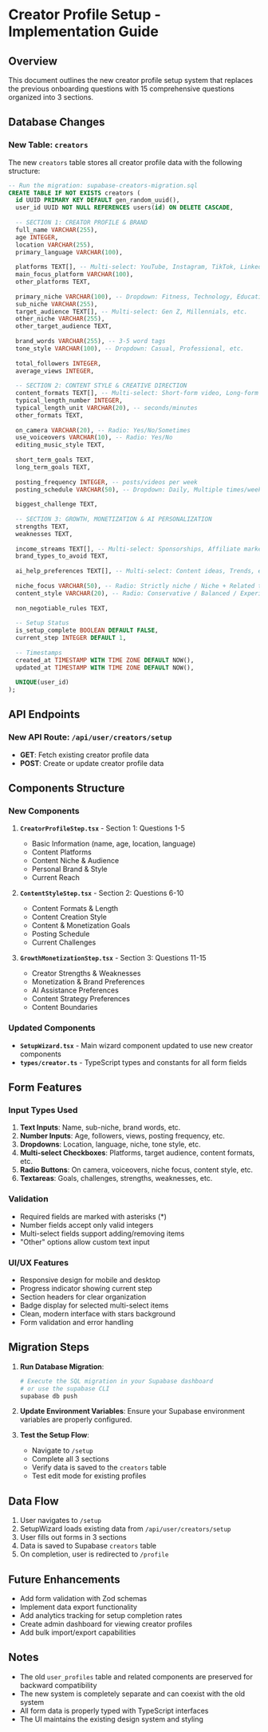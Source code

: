# Creator Profile Setup - Implementation Guide

## Overview

This document outlines the new creator profile setup system that replaces the previous onboarding questions with 15 comprehensive questions organized into 3 sections.

## Database Changes

### New Table: `creators`

The new `creators` table stores all creator profile data with the following structure:

```sql
-- Run the migration: supabase-creators-migration.sql
CREATE TABLE IF NOT EXISTS creators (
  id UUID PRIMARY KEY DEFAULT gen_random_uuid(),
  user_id UUID NOT NULL REFERENCES users(id) ON DELETE CASCADE,
  
  -- SECTION 1: CREATOR PROFILE & BRAND
  full_name VARCHAR(255),
  age INTEGER,
  location VARCHAR(255),
  primary_language VARCHAR(100),
  
  platforms TEXT[], -- Multi-select: YouTube, Instagram, TikTok, LinkedIn, Blog, Podcast, Other
  main_focus_platform VARCHAR(100),
  other_platforms TEXT,
  
  primary_niche VARCHAR(100), -- Dropdown: Fitness, Technology, Education, etc.
  sub_niche VARCHAR(255),
  target_audience TEXT[], -- Multi-select: Gen Z, Millennials, etc.
  other_niche VARCHAR(255),
  other_target_audience TEXT,
  
  brand_words VARCHAR(255), -- 3-5 word tags
  tone_style VARCHAR(100), -- Dropdown: Casual, Professional, etc.
  
  total_followers INTEGER,
  average_views INTEGER,
  
  -- SECTION 2: CONTENT STYLE & CREATIVE DIRECTION
  content_formats TEXT[], -- Multi-select: Short-form video, Long-form video, etc.
  typical_length_number INTEGER,
  typical_length_unit VARCHAR(20), -- seconds/minutes
  other_formats TEXT,
  
  on_camera VARCHAR(20), -- Radio: Yes/No/Sometimes
  use_voiceovers VARCHAR(10), -- Radio: Yes/No
  editing_music_style TEXT,
  
  short_term_goals TEXT,
  long_term_goals TEXT,
  
  posting_frequency INTEGER, -- posts/videos per week
  posting_schedule VARCHAR(50), -- Dropdown: Daily, Multiple times/week, etc.
  
  biggest_challenge TEXT,
  
  -- SECTION 3: GROWTH, MONETIZATION & AI PERSONALIZATION
  strengths TEXT,
  weaknesses TEXT,
  
  income_streams TEXT[], -- Multi-select: Sponsorships, Affiliate marketing, etc.
  brand_types_to_avoid TEXT,
  
  ai_help_preferences TEXT[], -- Multi-select: Content ideas, Trends, etc.
  
  niche_focus VARCHAR(50), -- Radio: Strictly niche / Niche + Related trends / Open to all trending topics
  content_style VARCHAR(20), -- Radio: Conservative / Balanced / Experimental
  
  non_negotiable_rules TEXT,
  
  -- Setup Status
  is_setup_complete BOOLEAN DEFAULT FALSE,
  current_step INTEGER DEFAULT 1,
  
  -- Timestamps
  created_at TIMESTAMP WITH TIME ZONE DEFAULT NOW(),
  updated_at TIMESTAMP WITH TIME ZONE DEFAULT NOW(),
  
  UNIQUE(user_id)
);
```

## API Endpoints

### New API Route: `/api/user/creators/setup`

- **GET**: Fetch existing creator profile data
- **POST**: Create or update creator profile data

## Components Structure

### New Components

1. **`CreatorProfileStep.tsx`** - Section 1: Questions 1-5
   - Basic Information (name, age, location, language)
   - Content Platforms
   - Content Niche & Audience
   - Personal Brand & Style
   - Current Reach

2. **`ContentStyleStep.tsx`** - Section 2: Questions 6-10
   - Content Formats & Length
   - Content Creation Style
   - Content & Monetization Goals
   - Posting Schedule
   - Current Challenges

3. **`GrowthMonetizationStep.tsx`** - Section 3: Questions 11-15
   - Creator Strengths & Weaknesses
   - Monetization & Brand Preferences
   - AI Assistance Preferences
   - Content Strategy Preferences
   - Content Boundaries

### Updated Components

- **`SetupWizard.tsx`** - Main wizard component updated to use new creator components
- **`types/creator.ts`** - TypeScript types and constants for all form fields

## Form Features

### Input Types Used

1. **Text Inputs**: Name, sub-niche, brand words, etc.
2. **Number Inputs**: Age, followers, views, posting frequency, etc.
3. **Dropdowns**: Location, language, niche, tone style, etc.
4. **Multi-select Checkboxes**: Platforms, target audience, content formats, etc.
5. **Radio Buttons**: On camera, voiceovers, niche focus, content style, etc.
6. **Textareas**: Goals, challenges, strengths, weaknesses, etc.

### Validation

- Required fields are marked with asterisks (*)
- Number fields accept only valid integers
- Multi-select fields support adding/removing items
- "Other" options allow custom text input

### UI/UX Features

- Responsive design for mobile and desktop
- Progress indicator showing current step
- Section headers for clear organization
- Badge display for selected multi-select items
- Clean, modern interface with stars background
- Form validation and error handling

## Migration Steps

1. **Run Database Migration**:
   ```bash
   # Execute the SQL migration in your Supabase dashboard
   # or use the supabase CLI
   supabase db push
   ```

2. **Update Environment Variables**:
   Ensure your Supabase environment variables are properly configured.

3. **Test the Setup Flow**:
   - Navigate to `/setup`
   - Complete all 3 sections
   - Verify data is saved to the `creators` table
   - Test edit mode for existing profiles

## Data Flow

1. User navigates to `/setup`
2. SetupWizard loads existing data from `/api/user/creators/setup`
3. User fills out forms in 3 sections
4. Data is saved to Supabase `creators` table
5. On completion, user is redirected to `/profile`

## Future Enhancements

- Add form validation with Zod schemas
- Implement data export functionality
- Add analytics tracking for setup completion rates
- Create admin dashboard for viewing creator profiles
- Add bulk import/export capabilities

## Notes

- The old `user_profiles` table and related components are preserved for backward compatibility
- The new system is completely separate and can coexist with the old system
- All form data is properly typed with TypeScript interfaces
- The UI maintains the existing design system and styling

